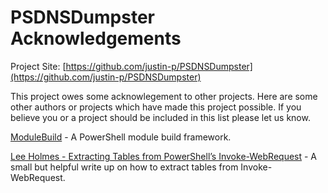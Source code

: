 # PSDNSDumpster Acknowledgements

Project Site: [https://github.com/justin-p/PSDNSDumpster](https://github.com/justin-p/PSDNSDumpster)

This project owes some acknowlegement to other projects. Here are some other authors or projects which have made this project possible. If you believe you or a project should be included in this list please let us know.

[ModuleBuild](https://github.com/zloeber/ModuleBuild) - A PowerShell module build framework.

[Lee Holmes - Extracting Tables from PowerShell’s Invoke-WebRequest](https://www.leeholmes.com/blog/2015/01/05/extracting-tables-from-powershells-invoke-webrequest/) - A small but helpful write up on how to extract tables from Invoke-WebRequest.
